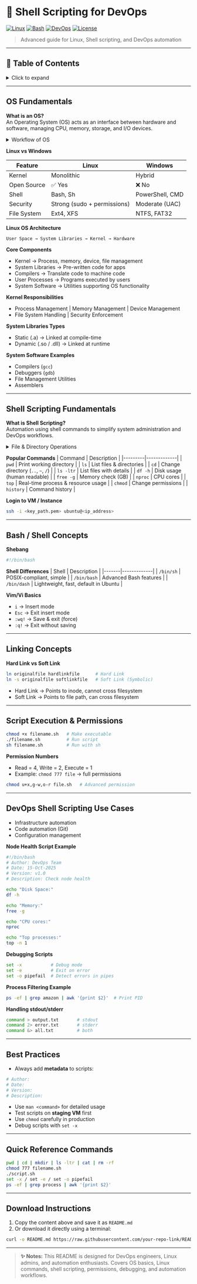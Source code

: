 
# 🐚 Shell Scripting for DevOps

[![Linux](https://img.shields.io/badge/Linux-FCC624?style=for-the-badge&logo=linux&logoColor=black)](https://www.kernel.org/)
[![Bash](https://img.shields.io/badge/Bash-4EAA25?style=for-the-badge&logo=gnu-bash&logoColor=white)](https://www.gnu.org/software/bash/)
[![DevOps](https://img.shields.io/badge/DevOps-0052CC?style=for-the-badge&logo=azuredevops&logoColor=white)](https://azure.microsoft.com/en-us/overview/devops/)
[![License](https://img.shields.io/badge/License-MIT-green?style=for-the-badge)](https://opensource.org/licenses/MIT)

> Advanced guide for Linux, Shell scripting, and DevOps automation  

---

## **📌 Table of Contents**

<details>
<summary>Click to expand</summary>

1. [OS Fundamentals](#os-fundamentals)  
2. [Shell Scripting Fundamentals](#shell-scripting-fundamentals)  
3. [Bash / Shell Concepts](#bash--shell-concepts)  
4. [Linking Concepts](#linking-concepts)  
5. [Script Execution & Permissions](#script-execution--permissions)  
6. [DevOps Shell Scripting Use Cases](#devops-shell-scripting-use-cases)  
7. [Best Practices](#best-practices)  
8. [Quick Reference Commands](#quick-reference)  

</details>

---

## **OS Fundamentals**

**What is an OS?**  
An Operating System (OS) acts as an interface between hardware and software, managing CPU, memory, storage, and I/O devices.

<details>
<summary>Workflow of OS</summary>

1. Booting → load kernel into memory  
2. Process Management → schedule & manage processes  
3. Memory Management → allocate/deallocate memory  
4. File System Management → read/write files  
5. Device Management → interface with hardware  
6. Security & User Management → access control & permissions  

</details>

**Linux vs Windows**

| Feature | Linux | Windows |
|---------|-------|---------|
| Kernel | Monolithic | Hybrid |
| Open Source | ✅ Yes | ❌ No |
| Shell | Bash, Sh | PowerShell, CMD |
| Security | Strong (sudo + permissions) | Moderate (UAC) |
| File System | Ext4, XFS | NTFS, FAT32 |

**Linux OS Architecture**
```
User Space → System Libraries → Kernel → Hardware
```

**Core Components**  
- Kernel → Process, memory, device, file management  
- System Libraries → Pre-written code for apps  
- Compilers → Translate code to machine code  
- User Processes → Programs executed by users  
- System Software → Utilities supporting OS functionality  

**Kernel Responsibilities**  
- Process Management | Memory Management | Device Management  
- File System Handling | Security Enforcement  

**System Libraries Types**  
- Static (.a) → Linked at compile-time  
- Dynamic (.so / .dll) → Linked at runtime  

**System Software Examples**  
- Compilers (`gcc`)  
- Debuggers (`gdb`)  
- File Management Utilities  
- Assemblers  

---

## **Shell Scripting Fundamentals**

**What is Shell Scripting?**  
Automation using shell commands to simplify system administration and DevOps workflows.

<details>
<summary>File & Directory Operations</summary>

```bash
touch filename.sh      # create file
mkdir myfolder         # create folder
vi filename.sh         # edit using vi
nano filename.sh       # edit using nano
cat filename.sh        # read file
rm filename.sh         # delete file
rm -rf myfolder        # delete folder
```

</details>

**Popular Commands**
| Command | Description |
|---------|-------------|
| `pwd` | Print working directory |
| `ls` | List files & directories |
| `cd` | Change directory (`..`, `~`, `/`) |
| `ls -ltr` | List files with details |
| `df -h` | Disk usage (human readable) |
| `free -g` | Memory check (GB) |
| `nproc` | CPU cores |
| `top` | Real-time process & resource usage |
| `chmod` | Change permissions |
| `history` | Command history |

**Login to VM / Instance**
```bash
ssh -i <key_path.pem> ubuntu@<ip_address>
```

---

## **Bash / Shell Concepts**

**Shebang**
```bash
#!/bin/bash
```

**Shell Differences**
| Shell | Description |
|-------|-------------|
| `/bin/sh` | POSIX-compliant, simple |
| `/bin/bash` | Advanced Bash features |
| `/bin/dash` | Lightweight, fast, default in Ubuntu |

**Vim/Vi Basics**  
- `i` → Insert mode  
- `Esc` → Exit insert mode  
- `:wq!` → Save & exit (force)  
- `:q!` → Exit without saving  

---

## **Linking Concepts**

**Hard Link vs Soft Link**
```bash
ln originalfile hardlinkfile      # Hard Link
ln -s originalfile softlinkfile   # Soft Link (Symbolic)
```
- Hard Link → Points to inode, cannot cross filesystem  
- Soft Link → Points to file path, can cross filesystem  

---

## **Script Execution & Permissions**

```bash
chmod +x filename.sh   # Make executable
./filename.sh          # Run script
sh filename.sh         # Run with sh
```

**Permission Numbers**  
- Read = 4, Write = 2, Execute = 1  
- Example: `chmod 777 file` → full permissions  
```bash
chmod u+x,g-w,o-r file.sh   # Advanced permission
```

---

## **DevOps Shell Scripting Use Cases**

- Infrastructure automation  
- Code automation (Git)  
- Configuration management  

**Node Health Script Example**
```bash
#!/bin/bash
# Author: DevOps Team
# Date: 15-Oct-2025
# Version: v1.0
# Description: Check node health

echo "Disk Space:"
df -h

echo "Memory:"
free -g

echo "CPU cores:"
nproc

echo "Top processes:"
top -n 1
```

**Debugging Scripts**
```bash
set -x           # Debug mode
set -e           # Exit on error
set -o pipefail  # Detect errors in pipes
```

**Process Filtering Example**
```bash
ps -ef | grep amazon | awk '{print $2}'  # Print PID
```

**Handling stdout/stderr**
```bash
command > output.txt       # stdout
command 2> error.txt       # stderr
command &> all.txt         # both
```

---

## **Best Practices**

- Always add **metadata** to scripts:
```bash
# Author:
# Date:
# Version:
# Description:
```
- Use `man <command>` for detailed usage  
- Test scripts on **staging VM** first  
- Use `chmod` carefully in production  
- Debug scripts with `set -x`  

---

## **Quick Reference Commands**
```bash
pwd | cd | mkdir | ls -ltr | cat | rm -rf
chmod 777 filename.sh
./script.sh
set -x / set -e / set -o pipefail
ps -ef | grep process | awk '{print $2}'
```

---

## **Download Instructions**

1. Copy the content above and save it as `README.md`  
2. Or download it directly using a terminal:
```bash
curl -o README.md https://raw.githubusercontent.com/your-repo-link/README.md
```

---

> **✨ Notes:** This README is designed for DevOps engineers, Linux admins, and automation enthusiasts. Covers OS basics, Linux commands, shell scripting, permissions, debugging, and automation workflows.
